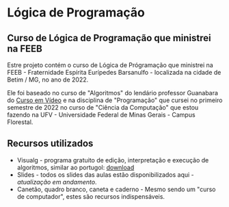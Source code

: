 # Lógica de Programação
## Curso de Lógica de Programação que ministrei na FEEB

Estre projeto contém o curso de Lógica de Prógramação que ministrei na FEEB - Fraternidade Espírita Eurípedes Barsanulfo - localizada na cidade de Betim / MG, no ano de 2022.

Ele foi baseado no curso de "Algoritmos" do lendário professor Guanabara do [Curso em Vídeo](https://www.cursoemvideo.com/curso/curso-de-algoritmo/) e na disciplina de "Programação" que cursei no primeiro semestre de 2022 no curso de "Ciência da Computação" que estou fazendo na UFV - Universidade Federal de Minas Gerais - Campus Florestal.

## Recursos utilizados
* Visualg - programa gratuito de edição, interpretação e execução de algoritmos, similar ao portugol: [download](https://sourceforge.net/projects/visualg30/)
* Slides - todos os slides das aulas estão disponibilizados aqui - *atualização em andamento*.
* Canetão, quadro branco, caneta e caderno - Mesmo sendo um "curso de computador", estes são recursos indispensáveis.